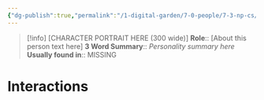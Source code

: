 ```yaml
---
{"dg-publish":true,"permalink":"/1-digital-garden/7-0-people/7-3-np-cs/zz-firstname-finch/","tags":["#person","#hufflepuff","#hogwarts","#hogwarts-faculty","#professor"]}
---
```


>[!info] 
>[CHARACTER PORTRAIT HERE (300 wide)]
>**Role**:: [About this person text here]
>**3 Word Summary**:: *Personality summary here*
>**Usually found in**:: MISSING

# Interactions

